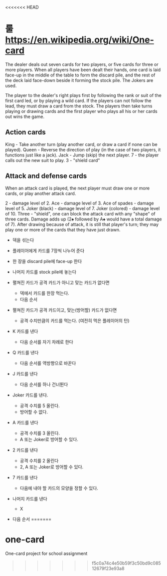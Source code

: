 <<<<<<< HEAD
# 룰 https://en.wikipedia.org/wiki/One-card

The dealer deals out seven cards for two players, or five cards for three or more players. When all players have been dealt their hands, one card is laid face-up in the middle of the table to form the discard pile, and the rest of the deck laid face-down beside it forming the stock pile. The Jokers are used.

The player to the dealer's right plays first by following the rank or suit of the first card led, or by playing a wild card. If the players can not follow the lead, they must draw a card from the stock. The players then take turns playing or drawing cards and the first player who plays all his or her cards out wins the game.

## Action cards
King - Take another turn (play another card, or draw a card if none can be played).
Queen - Reverse the direction of play (in the case of two players, it functions just like a jack).
Jack - Jump (skip) the next player.
7 - the player calls out the new suit to play.
3 - "shield card"

## Attack and defense cards
When an attack card is played, the next player must draw one or more cards, or play another attack card.

2 - damage level of 2.
Ace - damage level of 3.
Ace of spades - damage level of 5.
Joker (black) - damage level of 7.
Joker (colored) - damage level of 10.
Three - "shield", one can block the attack card with any "shape" of three cards.
Damage adds up (2♠ followed by A♠ would have a total damage of 7). 
After drawing because of attack, it is still that player's turn; they may play one or more of the cards that they have just drawn.


- 덱을 섞는다
- 플레이어에게 카드를 7장씩 나누어 준다
- 한 장을 discard pile에 face-up 한다
- 나머지 카드를 stock pile에 놓는다

- 펼쳐진 카드가 공격 카드가 아니고 맞는 카드가 없다면
  - 덱에서 카드를 한장 먹는다.
  - 다음 순서

- 펼쳐진 카드가 공격 카드이고, 맞는(방어할) 카드가 없다면
  - 공격 수치만큼의 카드를 먹는다. (여전히 먹은 플레이어의 턴)

- K 카드를 낸다
  - 다음 순서를 자기 차례로 한다
- Q 카드를 낸다
  - 다음 순서를 역방향으로 바꾼다
- J 카드를 낸다
  - 다음 순서를 하나 건너뛴다

- Joker 카드를 낸다.
  - 공격 수치를 5 올린다.
  - 방어할 수 없다.
- A 카드를 낸다
  - 공격 수치를 3 올린다.
  - A 또는 Joker로 방어할 수 있다.
- 2 카드를 낸다
  - 공격 수치를 2 올린다
  - 2, A 또는 Joker로 방어할 수 있다.

- 7 카드를 낸다
  - 다음에 내야 할 카드의 모양을 정할 수 있다.

- 나머지 카드를 낸다
  - X

- 다음 순서
=======
# one-card
One-card project for school assignment
>>>>>>> f5c0a74c4e50b59f3c50bd9c08512679f23e93a8
